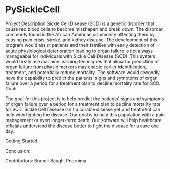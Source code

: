 # PySickleCell
Project Description:Sickle Cell Disease (SCD) is a genetic disorder that cause red blood cells to become misshapen and break down. The disorder commonly found in the African American community affecting them by causing pain crisis, stroke, and kidney disease. The development of this program would assist patients and their families with early detection of acute physiological deterioration leading to organ failure is not always manageable for individuals with Sickle Cell Disease (SCD). This system would firstly use machine learning techniques that allow for prediction of organ failure from physio markers may enable earlier identification, treatment, and potentially reduce mortality. The software would secondly, have the capability to predict the patients’ signs and symptoms of organ failure over a period for a treatment plan to decline mortality rate for SCD.
Goal:

The goal for this project is to help predict the patients’ signs and symptoms of organ failure over a period for a treatment plan to decline mortality rate for SCD. Sickle Cell Disease isn`t a curable disease yet and treatment can help with fighting the disease. Our goal is to help this population with a pain management or even longer-term death. Our software will help healthcare officials understand the disease better to fight the disease for a cure one day.

Getting Started:


Conclusion:




Contributors: Brandii Baugh, Poornima
